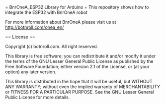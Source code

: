 = BnrOneA_ESP32 Library for Arduino =
This repository shows how to integrate the ESP32 with BnrOneA robot

For more information about BnrOneA please visit us at
http://botnroll.com/onea_en/

== License ==

Copyright (c) botnroll.com. All right reserved.

This library is free software; you can redistribute it and/or
modify it under the terms of the GNU Lesser General Public
License as published by the Free Software Foundation; either
version 2.1 of the License, or (at your option) any later version.

This library is distributed in the hope that it will be useful,
but WITHOUT ANY WARRANTY; without even the implied warranty of
MERCHANTABILITY or FITNESS FOR A PARTICULAR PURPOSE. See the GNU
Lesser General Public License for more details.
